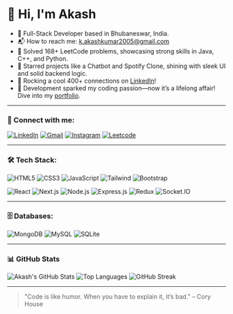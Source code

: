 <!--
**akash-kanar/akash-kanar** is a ✨ _special_ ✨ repository because its `README.md` (this file) appears on your GitHub profile.

Here are some ideas to get you started:

- 🔭 I’m currently working on ...
- 🌱 I’m currently learning ...
- 👯 I’m looking to collaborate on ...
- 🤔 I’m looking for help with ...
- 💬 Ask me about ...
- 📫 How to reach me: ...
- 😄 Pronouns: ...
- ⚡ Fun fact: ...
-->
# 👋 Hi, I'm Akash

- 🔧 Full-Stack Developer based in Bhubaneswar, India.
- 📬 How to reach me: [k.akashkumar2005@gmail.com](mailto:k.akashkumar2005@gmail.com)
- 🧠 Solved 168+ LeetCode problems, showcasing strong skills in Java, C++, and Python.
- 🌟 Starred projects like a Chatbot and Spotify Clone, shining with sleek UI and solid backend logic.
- 🔗 Rocking a cool 400+ connections on [LinkedIn](https://www.linkedin.com/in/akash-kanar/)!
- 🚀 Development sparked my coding passion—now it’s a lifelong affair! Dive into my [portfolio](#).

---

### 🔗 Connect with me:
[![LinkedIn](https://img.shields.io/badge/LinkedIn-blue?logo=linkedin)](https://www.linkedin.com/in/akash-kanar/)
[![Gmail](https://img.shields.io/badge/Gmail-red?logo=gmail)](mailto:k.akashkumar2005@gmail.com)
[![Instagram](https://img.shields.io/badge/Instagram-pink?logo=instagram)](https://www.instagram.com/ll___akashhh___ll/?hl=en)
[![Leetcode](https://img.shields.io/badge/Leetcode-yellow)](https://leetcode.com/u/akashkumar8917/)

---

### 🛠️ Tech Stack:

![HTML5](https://img.shields.io/badge/HTML5-E34F26?logo=html5&logoColor=white)
![CSS3](https://img.shields.io/badge/CSS3-1572B6?logo=css3&logoColor=white)
![JavaScript](https://img.shields.io/badge/JavaScript-F7DF1E?logo=javascript&logoColor=black)
![Tailwind](https://img.shields.io/badge/Tailwind_CSS-38B2AC?logo=tailwind-css&logoColor=white)
![Bootstrap](https://img.shields.io/badge/Bootstrap-563D7C?logo=bootstrap&logoColor=white)

![React](https://img.shields.io/badge/React-20232A?logo=react&logoColor=61DAFB)
![Next.js](https://img.shields.io/badge/Next.js-000000?logo=next.js&logoColor=white)
![Node.js](https://img.shields.io/badge/Node.js-339933?logo=node.js&logoColor=white)
![Express.js](https://img.shields.io/badge/Express.js-000000?logo=express&logoColor=white)
![Redux](https://img.shields.io/badge/Redux-764ABC?logo=redux&logoColor=white)
![Socket.IO](https://img.shields.io/badge/Socket.IO-010101?logo=socket.io&logoColor=white)

---

### 🗄️ Databases:
![MongoDB](https://img.shields.io/badge/MongoDB-47A248?logo=mongodb&logoColor=white)
![MySQL](https://img.shields.io/badge/MySQL-4479A1?logo=mysql&logoColor=white)
![SQLite](https://img.shields.io/badge/SQLite-003B57?logo=sqlite&logoColor=white)

---

### 📊 GitHub Stats

![Akash's GitHub Stats](https://github-readme-stats.vercel.app/api?username=akash-kanar&show_icons=true&theme=dark)
![Top Languages](https://github-readme-stats.vercel.app/api/top-langs/?username=akash-kanar&layout=compact&theme=dark)
![GitHub Streak](https://streak-stats.demolab.com?user=akash-kanar&theme=dark&hide_border=false)


---

> "Code is like humor. When you have to explain it, it’s bad." – Cory House

